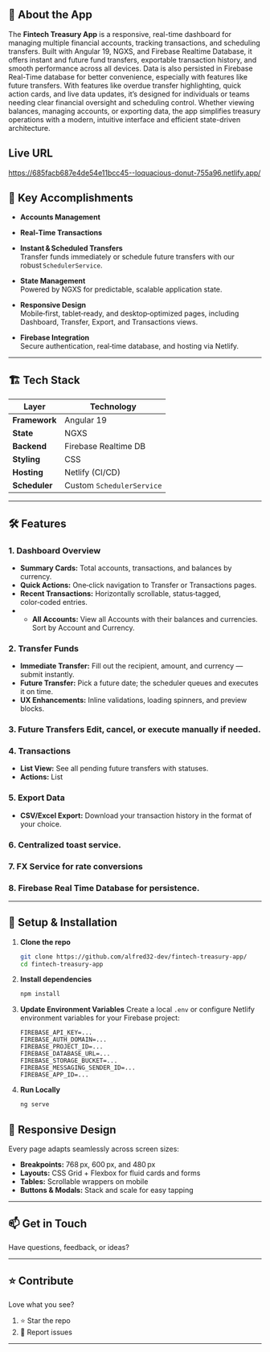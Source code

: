 
## 🧾 About the App

The **Fintech Treasury App** is a responsive, real-time dashboard for managing multiple financial accounts, tracking transactions, and scheduling transfers. Built with Angular 19, NGXS, and Firebase Realtime Database, it offers instant and future fund transfers, exportable transaction history, and smooth performance across all devices. Data is also persisted in Firebase Real-Time database for better convenience, especially with features like future transfers. With features like overdue transfer highlighting, quick action cards, and live data updates, it’s designed for individuals or teams needing clear financial oversight and scheduling control. Whether viewing balances, managing accounts, or exporting data, the app simplifies treasury operations with a modern, intuitive interface and efficient state-driven architecture.


## Live URL
https://685facb687e4de54e11bcc45--loquacious-donut-755a96.netlify.app/

## 🔑 Key Accomplishments

- **Accounts Management**  

- **Real‑Time Transactions**  

- **Instant & Scheduled Transfers**  
  Transfer funds immediately or schedule future transfers with our robust `SchedulerService`.

- **State Management**  
  Powered by NGXS for predictable, scalable application state.

- **Responsive Design**  
  Mobile‑first, tablet‑ready, and desktop‑optimized pages, including Dashboard, Transfer, Export, and Transactions views.

- **Firebase Integration**  
  Secure authentication, real‑time database, and hosting via Netlify.

---

## 🏗 Tech Stack

| Layer          | Technology            |
| -------------- | --------------------- |
| **Framework**  | Angular 19            |
| **State**      | NGXS                  |
| **Backend**    | Firebase Realtime DB  |
| **Styling**    | CSS                   |
| **Hosting**    | Netlify (CI/CD)       |
| **Scheduler**  | Custom `SchedulerService` |

---

## 🛠 Features

### 1. Dashboard Overview  
- **Summary Cards:** Total accounts, transactions, and balances by currency.  
- **Quick Actions:** One‑click navigation to Transfer or Transactions pages.  
- **Recent Transactions:** Horizontally scrollable, status‑tagged, color‑coded entries.
- - **All Accounts:** View all Accounts with their balances and currencies. Sort by Account and Currency.


### 2. Transfer Funds  
- **Immediate Transfer:** Fill out the recipient, amount, and currency — submit instantly.  
- **Future Transfer:** Pick a future date; the scheduler queues and executes it on time.  
- **UX Enhancements:** Inline validations, loading spinners, and preview blocks.

### 3. Future Transfers  Edit, cancel, or execute manually if needed.

### 4. Transactions
- **List View:** See all pending future transfers with statuses.  
- **Actions:**  List  


### 5. Export Data  
- **CSV/Excel Export:** Download your transaction history in the format of your choice.

### 6. Centralized toast service.
### 7. FX Service for rate conversions
### 8. Firebase Real Time Database for persistence. 




---

## 🔧 Setup & Installation

1. **Clone the repo**  
   ```bash
   git clone https://github.com/alfred32-dev/fintech-treasury-app/
   cd fintech-treasury-app


2. **Install dependencies**

   ```bash
   npm install
   ```

3. **Update Environment Variables**
   Create a local `.env` or configure Netlify environment variables for your Firebase project:

   ```env
   FIREBASE_API_KEY=...
   FIREBASE_AUTH_DOMAIN=...
   FIREBASE_PROJECT_ID=...
   FIREBASE_DATABASE_URL=...
   FIREBASE_STORAGE_BUCKET=...
   FIREBASE_MESSAGING_SENDER_ID=...
   FIREBASE_APP_ID=...
   ```

4. **Run Locally**

   ```bash
   ng serve
   ```

## 📱 Responsive Design

Every page adapts seamlessly across screen sizes:

* **Breakpoints:** 768 px, 600 px, and 480 px
* **Layouts:** CSS Grid + Flexbox for fluid cards and forms
* **Tables:** Scrollable wrappers on mobile
* **Buttons & Modals:** Stack and scale for easy tapping

---

## 📫 Get in Touch

Have questions, feedback, or ideas?

---

## ⭐ Contribute

Love what you see?

1. ⭐ Star the repo
2. 🐛 Report issues


---




